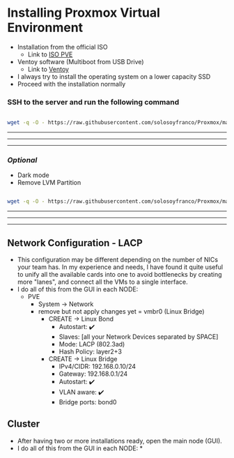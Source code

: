 # Installing Proxmox Virtual Environment

* Installation from the official ISO
  * Link to [ISO PVE](https://www.proxmox.com/en/downloads/category/iso-images-pve)
* Ventoy software (Multiboot from USB Drive)
  * Link to [Ventoy](https://www.ventoy.net/en/download.html)
* I always try to install the operating system on a lower capacity SSD
* Proceed with the installation normally
  


### SSH to the server and run the following command


```bash

wget -q -O - https://raw.githubusercontent.com/solosoyfranco/Proxmox/main/01_Install/start.sh | bash

```
---
---
---

### *Optional*

* Dark mode
* Remove LVM Partition

```bash

wget -q -O - https://raw.githubusercontent.com/solosoyfranco/Proxmox/main/01_Install/optional.sh | bash

```
---
---
---
## Network Configuration - LACP
* This configuration may be different depending on the number of NICs your team has. In my experience and needs, I have found it quite useful to unify all the available cards into one to avoid bottlenecks by creating more "lanes", and connect all the VMs to a single interface.
* I do all of this from the GUI in each NODE:
  * PVE
    * System -> Network
    * remove but not apply changes yet = vmbr0 (Linux Bridge)
      * CREATE -> Linux Bond
        * Autostart: :heavy_check_mark:
        * Slaves: [all your Network Devices separated by SPACE]
        * Mode: LACP (802.3ad)
        * Hash Policy: layer2+3
      * CREATE -> Linux Bridge
        * IPv4/CIDR: 192.168.0.10/24
        * Gateway: 192.168.0.1/24
        * Autostart: :heavy_check_mark:
        * VLAN aware: :heavy_check_mark:
        * Bridge ports: bond0




## Cluster
* After having two or more installations ready, open the main node (GUI).
* I do all of this from the GUI in each NODE:
  * 
